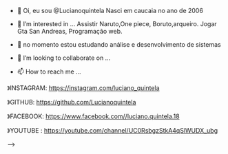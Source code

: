 - 👋 Oi, eu sou @Lucianoquintela
Nasci em caucaia no ano de 2006

- 👀 I’m interested in ...
Assistir Naruto,One piece,
Boruto,arqueiro.
Jogar Gta San Andreas, 
Programação web.

- 🌱 no momento estou estudando análise e desenvolvimento de sistemas 
- 💞️ I’m looking to collaborate on ...
- 📫 How to reach me ...

》INSTAGRAM: https://instagram.com/luciano_quintela

》GITHUB: https://github.com/Lucianoquintela

》FACEBOOK: https://www.facebook.com//luciano.quintela.18

》YOUTUBE : https://youtube.com/channel/UC0RsbgzStkA4qSlWUDX_ubg


-->

